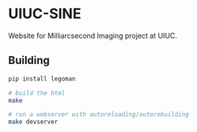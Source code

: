 # UIUC-SINE

Website for Milliarcsecond Imaging project at UIUC.

## Building

``` bash
pip install legoman

# build the html
make

# run a webserver with autoreloading/autorebuilding
make devserver
```
